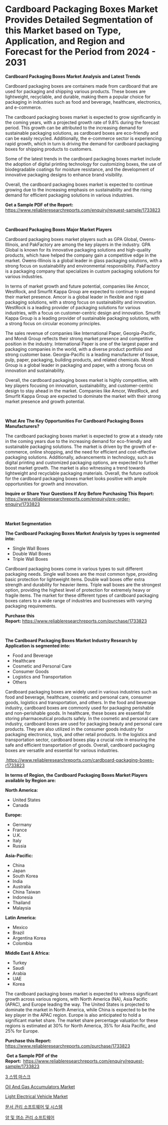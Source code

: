 <p><h1>Cardboard Packaging Boxes Market Provides Detailed Segmentation of this Market based on Type, Application, and Region and Forecast for the Period from 2024 - 2031</h1></p><p><strong>Cardboard Packaging Boxes Market Analysis and Latest Trends</strong></p>
<p><p>Cardboard packaging boxes are containers made from cardboard that are used for packaging and shipping various products. These boxes are lightweight, recyclable, and durable, making them a popular choice for packaging in industries such as food and beverage, healthcare, electronics, and e-commerce.</p><p>The cardboard packaging boxes market is expected to grow significantly in the coming years, with a projected growth rate of 9.8% during the forecast period. This growth can be attributed to the increasing demand for sustainable packaging solutions, as cardboard boxes are eco-friendly and can be easily recycled. Additionally, the e-commerce sector is experiencing rapid growth, which in turn is driving the demand for cardboard packaging boxes for shipping products to customers.</p><p>Some of the latest trends in the cardboard packaging boxes market include the adoption of digital printing technology for customizing boxes, the use of biodegradable coatings for moisture resistance, and the development of innovative packaging designs to enhance brand visibility.</p><p>Overall, the cardboard packaging boxes market is expected to continue growing due to the increasing emphasis on sustainability and the rising demand for efficient packaging solutions in various industries.</p></p>
<p><strong>Get a Sample PDF of the Report:&nbsp;</strong> <a href="https://www.reliableresearchreports.com/enquiry/request-sample/1733823">https://www.reliableresearchreports.com/enquiry/request-sample/1733823</a></p>
<p>&nbsp;</p>
<p><strong>Cardboard Packaging Boxes Major Market Players</strong></p>
<p><p>Cardboard packaging boxes market players such as GPA Global, Owens-Illinois, and PakFactory are among the key players in the industry. GPA Global is known for its innovative packaging solutions and high-quality products, which have helped the company gain a competitive edge in the market. Owens-Illinois is a global leader in glass packaging solutions, with a strong focus on sustainability and environmental responsibility. PakFactory is a packaging company that specializes in custom packaging solutions for various industries.</p><p>In terms of market growth and future potential, companies like Amcor, WestRock, and Smurfit Kappa Group are expected to continue to expand their market presence. Amcor is a global leader in flexible and rigid packaging solutions, with a strong focus on sustainability and innovation. WestRock is a leading provider of packaging solutions for various industries, with a focus on customer-centric design and innovation. Smurfit Kappa Group is a leading provider of sustainable packaging solutions, with a strong focus on circular economy principles.</p><p>The sales revenue of companies like International Paper, Georgia-Pacific, and Mondi Group reflects their strong market presence and competitive position in the industry. International Paper is one of the largest paper and packaging companies in the world, with a diverse product portfolio and strong customer base. Georgia-Pacific is a leading manufacturer of tissue, pulp, paper, packaging, building products, and related chemicals. Mondi Group is a global leader in packaging and paper, with a strong focus on innovation and sustainability.</p><p>Overall, the cardboard packaging boxes market is highly competitive, with key players focusing on innovation, sustainability, and customer-centric design to stay ahead in the market. Companies like Amcor, WestRock, and Smurfit Kappa Group are expected to dominate the market with their strong market presence and growth potential.</p></p>
<p>&nbsp;</p>
<p><strong>What Are The Key Opportunities For Cardboard Packaging Boxes Manufacturers?</strong></p>
<p><p>The cardboard packaging boxes market is expected to grow at a steady rate in the coming years due to the increasing demand for eco-friendly and sustainable packaging solutions. The market is driven by the growth of e-commerce, online shopping, and the need for efficient and cost-effective packaging solutions. Additionally, advancements in technology, such as digital printing and customized packaging options, are expected to further boost market growth. The market is also witnessing a trend towards lightweight and recyclable packaging materials. Overall, the future outlook for the cardboard packaging boxes market looks positive with ample opportunities for growth and innovation.</p></p>
<p><strong>Inquire or Share Your Questions If Any Before Purchasing This Report:</strong> <a href="https://www.reliableresearchreports.com/enquiry/pre-order-enquiry/1733823">https://www.reliableresearchreports.com/enquiry/pre-order-enquiry/1733823</a></p>
<p>&nbsp;</p>
<p><strong>Market Segmentation</strong></p>
<p><strong>The Cardboard Packaging Boxes Market Analysis by types is segmented into:</strong></p>
<p><ul><li>Single Wall Boxes</li><li>Double Wall Boxes</li><li>Triple Wall Boxes</li></ul></p>
<p><p>Cardboard packaging boxes come in various types to suit different packaging needs. Single wall boxes are the most common type, providing basic protection for lightweight items. Double wall boxes offer extra strength and durability for heavier items. Triple wall boxes are the strongest option, providing the highest level of protection for extremely heavy or fragile items. The market for these different types of cardboard packaging boxes caters to a wide range of industries and businesses with varying packaging requirements.</p></p>
<p><strong>Purchase this Report:&nbsp;</strong><a href="https://www.reliableresearchreports.com/purchase/1733823">https://www.reliableresearchreports.com/purchase/1733823</a></p>
<p>&nbsp;</p>
<p><strong>The Cardboard Packaging Boxes Market Industry Research by Application is segmented into:</strong></p>
<p><ul><li>Food and Beverage</li><li>Healthcare</li><li>Cosmetic and Personal Care</li><li>Consumer Goods</li><li>Logistics and Transportation</li><li>Others</li></ul></p>
<p><p>Cardboard packaging boxes are widely used in various industries such as food and beverage, healthcare, cosmetic and personal care, consumer goods, logistics and transportation, and others. In the food and beverage industry, cardboard boxes are commonly used for packaging perishable and non-perishable goods. In healthcare, these boxes are essential for storing pharmaceutical products safely. In the cosmetic and personal care industry, cardboard boxes are used for packaging beauty and personal care products. They are also utilized in the consumer goods industry for packaging electronics, toys, and other retail products. In the logistics and transportation sector, cardboard boxes play a crucial role in ensuring the safe and efficient transportation of goods. Overall, cardboard packaging boxes are versatile and essential for various industries.</p></p>
<p><a href="https://www.reliableresearchreports.com/cardboard-packaging-boxes-r1733823">&nbsp;https://www.reliableresearchreports.com/cardboard-packaging-boxes-r1733823</a></p>
<p><strong>In terms of Region, the Cardboard Packaging Boxes Market Players available by Region are:</strong></p>
<p>
    <p> <strong> North America: </strong>
        <ul>
            <li>United States</li>
            <li>Canada</li>
        </ul>
        </p> 
    <p> <strong> Europe: </strong>
        <ul>
            <li>Germany</li>
            <li>France</li>
            <li>U.K.</li>
            <li>Italy</li>
            <li>Russia</li>
        </ul>
        </p> 
    <p> <strong> Asia-Pacific: </strong>
        <ul>
            <li>China</li>
            <li>Japan</li>
            <li>South Korea</li>
            <li>India</li>
            <li>Australia</li>
            <li>China Taiwan</li>
            <li>Indonesia</li>
            <li>Thailand</li>
            <li>Malaysia</li>
        </ul>
        </p> 
    <p> <strong> Latin America: </strong>
        <ul>
            <li>Mexico</li>
            <li>Brazil</li>
            <li>Argentina Korea</li>
            <li>Colombia</li>
        </ul>
        </p> 
    <p> <strong> Middle East & Africa: </strong>
        <ul>
            <li>Turkey</li>
            <li>Saudi</li>
            <li>Arabia</li>
            <li>UAE</li>
            <li>Korea</li>
        </ul>
    </p>
    </p>
<p><p>The cardboard packaging boxes market is expected to witness significant growth across various regions, with North America (NA), Asia Pacific (APAC), and Europe leading the way. The United States is projected to dominate the market in North America, while China is expected to be the key player in the APAC region. Europe is also anticipated to hold a significant market share. The market share percentage valuation for these regions is estimated at 30% for North America, 35% for Asia Pacific, and 25% for Europe.</p></p>
<p><strong>Purchase this Report: </strong><a href="https://www.reliableresearchreports.com/purchase/1733823">https://www.reliableresearchreports.com/purchase/1733823</a></p>
<p>&nbsp;<strong>Get a Sample PDF of the Report:&nbsp;&nbsp;</strong><a href="https://www.reliableresearchreports.com/enquiry/request-sample/1733823">https://www.reliableresearchreports.com/enquiry/request-sample/1733823</a></p>
<p><strong></strong></p>
<p><p><a href="https://github.com/kimvicki3212024/Market-Research-Report-List-2/blob/main/671745483503.md">3 스텝 마스크</a></p><p><a href="https://github.com/kulaberyasin52/Market-Research-Report-List-1/blob/main/oil-and-gas-accumulators-market.md">Oil And Gas Accumulators Market</a></p><p><a href="https://github.com/cameroneffertz/Market-Research-Report-List-2/blob/main/light-electrical-vehicle-market.md">Light Electrical Vehicle Market</a></p><p><a href="https://github.com/rsg307664904/Market-Research-Report-List-3/blob/main/853003883505.md">문서 관리 소프트웨어 및 시스템</a></p><p><a href="https://github.com/marufmohassin05/Market-Research-Report-List-2/blob/main/938097483504.md">양 및 염소 관리 소프트웨어</a></p></p>